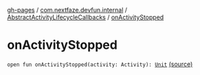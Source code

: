 [gh-pages](../../index.md) / [com.nextfaze.devfun.internal](../index.md) / [AbstractActivityLifecycleCallbacks](index.md) / [onActivityStopped](.)

# onActivityStopped

`open fun onActivityStopped(activity: Activity): `[`Unit`](https://kotlinlang.org/api/latest/jvm/stdlib/kotlin/-unit/index.html) [(source)](https://github.com/NextFaze/dev-fun/tree/master/devfun/src/main/java/com/nextfaze/devfun/internal/ActivityTracking.kt#L30)
